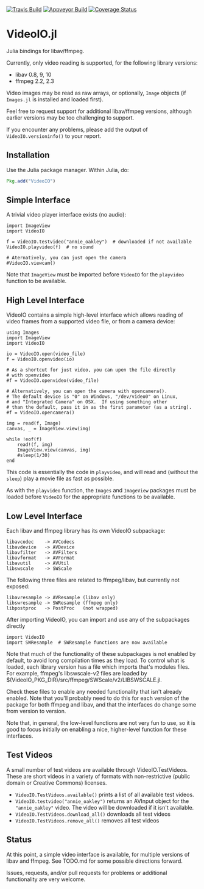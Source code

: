 [![Travis Build](https://travis-ci.org/kmsquire/VideoIO.jl.svg?branch=master)](https://travis-ci.org/kmsquire/VideoIO.jl) 
[![Appveyor Build](https://ci.appveyor.com/api/projects/status/44g5t95ev6ww6kro?svg=true)](https://ci.appveyor.com/project/kmsquire/videoio-jl)
[![Coverage Status](https://coveralls.io/repos/kmsquire/VideoIO.jl/badge.png)](https://coveralls.io/r/kmsquire/VideoIO.jl)

VideoIO.jl
==========

Julia bindings for libav/ffmpeg.  

Currently, only video reading is supported, for the following 
library versions:

* libav 0.8, 9, 10
* ffmpeg 2.2, 2.3

Video images may be read as raw arrays, or optionally, `Image`
objects (if `Images.jl` is installed and loaded first).

Feel free to request support for additional libav/ffmpeg 
versions, although earlier versions may be too challenging to
support. 

If you encounter any problems, please add the output
of `VideoIO.versioninfo()` to your report.

Installation
------------
Use the Julia package manager.  Within Julia, do:
```julia
Pkg.add("VideoIO")
```

Simple Interface
----------------
A trivial video player interface exists (no audio):

    import ImageView
    import VideoIO

    f = VideoIO.testvideo("annie_oakley")  # downloaded if not available
    VideoIO.playvideo(f)  # no sound

    # Aternatively, you can just open the camera
    #VideoIO.viewcam()

Note that `ImageView` must be imported before `VideoIO` for the `playvideo`
function to be available.

High Level Interface
--------------------

VideoIO contains a simple high-level interface which allows reading of 
video frames from a supported video file, or from a camera device:

    using Images
    import ImageView
    import VideoIO

    io = VideoIO.open(video_file)
    f = VideoIO.openvideo(io)

    # As a shortcut for just video, you can upen the file directly
    # with openvideo
    #f = VideoIO.openvideo(video_file)

    # Alternatively, you can open the camera with opencamera().
    # The default device is "0" on Windows, "/dev/video0" on Linux,
    # and "Integrated Camera" on OSX.  If using something other
    # than the default, pass it in as the first parameter (as a string).
    #f = VideoIO.opencamera()

    img = read(f, Image)
    canvas, _ = ImageView.view(img)
    
    while !eof(f)
        read!(f, img)
        ImageView.view(canvas, img)
        #sleep(1/30)
    end

This code is essentially the code in `playvideo`, and will read and 
(without the `sleep`) play a movie file as fast as possible.

As with the `playvideo` function, the `Images` and `ImageView` packages
must be loaded before `VideoIO` for the appropriate functions to be
available.


Low Level Interface
-------------------
Each libav and ffmpeg library has its own VideoIO subpackage:

    libavcodec    -> AVCodecs
    libavdevice   -> AVDevice
    libavfilter   -> AVFilters
    libavformat   -> AVFormat
    libavutil     -> AVUtil
    libswscale    -> SWScale

The following three files are related to ffmpeg/libav, but currently not
exposed:

    libavresample -> AVResample (libav only)
    libswresample -> SWResample (ffmpeg only)
    libpostproc   -> PostProc   (not wrapped)

After importing VideoIO, you can import and use any of the subpackages directly

    import VideoIO
    import SWResample  # SWResample functions are now available

Note that much of the functionality of these subpackages is not enabled
by default, to avoid long compilation times as they load.  To control
what is loaded, each library version has a file which imports that's
modules files.  For example, ffmpeg's libswscale-v2 files are loaded by 
$(VideoIO_PKG_DIR)/src/ffmpeg/SWScale/v2/LIBSWSCALE.jl.

Check these files to enable any needed functionality that isn't already
enabled.  Note that you'll probably need to do this for each version 
of the package for both ffmpeg and libav, and that the interfaces do
change some from version to version.

Note that, in general, the low-level functions are not very fun to use,
so it is good to focus initially on enabling a nice, higher-level 
function for these interfaces. 

Test Videos
-----------

A small number of test videos are available through VideoIO.TestVideos.
These are short videos in a variety of formats with non-restrictive
(public domain or Creative Commons) licenses.

* `VideoIO.TestVideos.available()` prints a list of all available test videos.
* `VideoIO.testvideo("annie_oakley")` returns an AVInput object for the 
  `"annie_oakley"` video.  The video will be downloaded if it isn't available.
* `VideoIO.TestVideos.download_all()` downloads all test videos
* `VideoIO.TestVideos.remove_all()` removes all test videos


Status
------
At this point, a simple video interface is available, for multiple
versions of libav and ffmpeg.  See TODO.md for some possible directions
forward.

Issues, requests, and/or pull requests for problems or additional 
functionality are very welcome.
